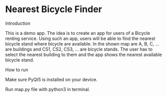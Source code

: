 # Nearest Bicycle Finder

Introduction

This is a demo app. The idea is to create an app for users of a Bicycle renting service. Using such an app, users will be able to find the
nearest bicycle stand where bicycle are available. In the shown map are A, B, C, ... are buildings and CS1, CS2, CS3, ... are bicycle stands.
The user has to select the nearest building to them and the app shows the nearest available bicycle stand.


How to run

Make sure PyQt5 is installed on your device.

Run map.py file with python3 in terminal.
